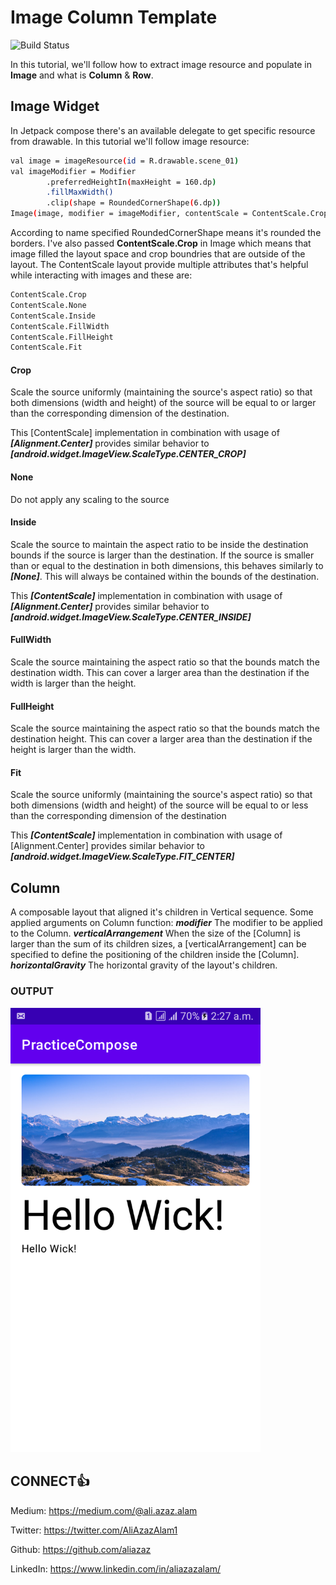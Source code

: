 # Image Column Template

![Build Status](https://travis-ci.org/joemccann/dillinger.svg?branch=master)

In this tutorial, we'll follow how to extract image resource and populate in **Image** and what is **Column** & **Row**.

## Image Widget

In Jetpack compose there's an available delegate to get specific resource from drawable. In this tutorial we'll follow image resource:

```sh
val image = imageResource(id = R.drawable.scene_01)
val imageModifier = Modifier
        .preferredHeightIn(maxHeight = 160.dp)
        .fillMaxWidth()
        .clip(shape = RoundedCornerShape(6.dp))
Image(image, modifier = imageModifier, contentScale = ContentScale.Crop)
```

According to name specified RoundedCornerShape means it's rounded the borders. I've also passed **ContentScale.Crop** in Image which means that image filled the layout space and crop boundries that are outside of the layout.
The ContentScale layout provide multiple attributes that's helpful while interacting with images and these are:

```sh
ContentScale.Crop
ContentScale.None
ContentScale.Inside
ContentScale.FillWidth
ContentScale.FillHeight
ContentScale.Fit
```

#### Crop
Scale the source uniformly (maintaining the source's aspect ratio) so that both dimensions (width and height) of the source will be equal to or larger than the corresponding dimension of the destination.

This [ContentScale] implementation in combination with usage of ***[Alignment.Center]*** provides similar behavior to ***[android.widget.ImageView.ScaleType.CENTER_CROP]***

#### None
Do not apply any scaling to the source

#### Inside
Scale the source to maintain the aspect ratio to be inside the destination bounds if the source is larger than the destination. If the source is smaller than or equal to the destination in both dimensions, this behaves similarly to ***[None]***. This will always be contained within the bounds of the destination.

This ***[ContentScale]*** implementation in combination with usage of ***[Alignment.Center]*** provides similar behavior to ***[android.widget.ImageView.ScaleType.CENTER_INSIDE]***

#### FullWidth
Scale the source maintaining the aspect ratio so that the bounds match the destination width. This can cover a larger area than the destination if the width is larger than the height.

#### FullHeight
Scale the source maintaining the aspect ratio so that the bounds match the destination height. This can cover a larger area than the destination if the height is larger than the width.

#### Fit
Scale the source uniformly (maintaining the source's aspect ratio) so that both dimensions (width and height) of the source will be equal to or less than the
corresponding dimension of the destination

This ***[ContentScale]*** implementation in combination with usage of [Alignment.Center] provides similar behavior to ***[android.widget.ImageView.ScaleType.FIT_CENTER]***

## Column
A composable layout that aligned it's children in Vertical sequence. Some applied arguments on Column function:
***modifier*** The modifier to be applied to the Column.
***verticalArrangement*** When the size of the [Column] is larger than the sum of its children sizes, a [verticalArrangement] can be specified to define the positioning of the children inside the [Column].
***horizontalGravity*** The horizontal gravity of the layout's children.


### OUTPUT
<img alt="Pic-1" src="https://github.com/AliAzaz/PracticeComposeExamples/blob/ImageColumnTemplate/pic_card.png" width="400"/>


## CONNECT👍
Medium: https://medium.com/@ali.azaz.alam

Twitter: https://twitter.com/AliAzazAlam1

Github: https://github.com/aliazaz

LinkedIn: https://www.linkedin.com/in/aliazazalam/
